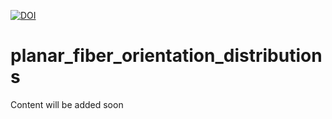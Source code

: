 [![DOI](https://zenodo.org/badge/419436511.svg)](https://zenodo.org/badge/latestdoi/419436511)


# planar_fiber_orientation_distributions

Content will be added soon
